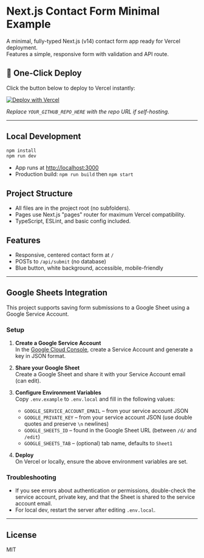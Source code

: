 # Next.js Contact Form Minimal Example

A minimal, fully-typed Next.js (v14) contact form app ready for Vercel deployment.  
Features a simple, responsive form with validation and API route.

## 🚀 One-Click Deploy

Click the button below to deploy to Vercel instantly:

[![Deploy with Vercel](https://vercel.com/button)](https://vercel.com/new/import?repo=https://github.com/YOUR_GITHUB_REPO_HERE)

_Replace `YOUR_GITHUB_REPO_HERE` with the repo URL if self-hosting._

---

## Local Development

```bash
npm install
npm run dev
```

- App runs at [http://localhost:3000](http://localhost:3000)
- Production build: `npm run build` then `npm start`

## Project Structure

- All files are in the project root (no subfolders).
- Pages use Next.js "pages" router for maximum Vercel compatibility.
- TypeScript, ESLint, and basic config included.

## Features

- Responsive, centered contact form at `/`
- POSTs to `/api/submit` (no database)
- Blue button, white background, accessible, mobile-friendly

---

## Google Sheets Integration

This project supports saving form submissions to a Google Sheet using a Google Service Account.

### Setup

1. **Create a Google Service Account**  
   In the [Google Cloud Console](https://console.cloud.google.com/), create a Service Account and generate a key in JSON format.

2. **Share your Google Sheet**  
   Create a Google Sheet and share it with your Service Account email (can edit).

3. **Configure Environment Variables**  
   Copy `.env.example` to `.env.local` and fill in the following values:

   - `GOOGLE_SERVICE_ACCOUNT_EMAIL` – from your service account JSON
   - `GOOGLE_PRIVATE_KEY` – from your service account JSON (use double quotes and preserve `\n` newlines)
   - `GOOGLE_SHEETS_ID` – found in the Google Sheet URL (between `/d/` and `/edit`)
   - `GOOGLE_SHEETS_TAB` – (optional) tab name, defaults to `Sheet1`

4. **Deploy**  
   On Vercel or locally, ensure the above environment variables are set.

### Troubleshooting

- If you see errors about authentication or permissions, double-check the service account, private key, and that the Sheet is shared to the service account email.
- For local dev, restart the server after editing `.env.local`.

---

## License

MIT